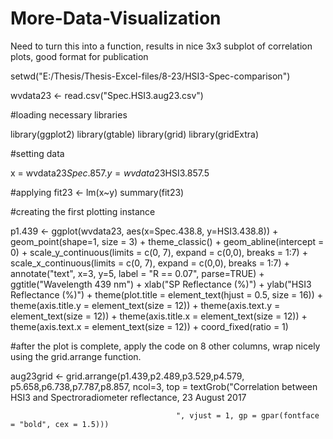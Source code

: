 # More-Data-Visualization
Need to turn this into a function, results in nice 3x3 subplot of correlation plots, good format for publication


setwd("E:/Thesis/Thesis-Excel-files/8-23/HSI3-Spec-comparison")


wvdata23 <- read.csv("Spec.HSI3.aug23.csv")

#loading necessary libraries

library(ggplot2)
library(gtable)
library(grid)
library(gridExtra)


#setting data 

x = wvdata23$Spec.857.
y = wvdata23$HSI3.857.5

#applying 
fit23 <- lm(x~y)
summary(fit23)

#creating the first plotting instance

p1.439 <- ggplot(wvdata23, aes(x=Spec.438.8, y=HSI3.438.8)) + 
  geom_point(shape=1, size = 3) +
  theme_classic() +
  geom_abline(intercept = 0) +
  scale_y_continuous(limits = c(0, 7), expand = c(0,0), breaks = 1:7) +
  scale_x_continuous(limits = c(0, 7), expand = c(0,0), breaks = 1:7) +
  annotate("text", x=3, y=5, label = "R == 0.07", parse=TRUE) +
  ggtitle("Wavelength 439 nm") +
  xlab("SP Reflectance (%)") + 
  ylab("HSI3 Reflectance (%)") +
  theme(plot.title = element_text(hjust = 0.5, size = 16)) +
  theme(axis.title.y = element_text(size = 12)) +
  theme(axis.text.y = element_text(size = 12)) +
  theme(axis.title.x = element_text(size = 12)) +
  theme(axis.text.x = element_text(size = 12)) +
  coord_fixed(ratio = 1)


#after the plot is complete, apply the code on 8 other columns, wrap nicely using the grid.arrange function. 

aug23grid <- grid.arrange(p1.439,p2.489,p3.529,p4.579, p5.658,p6.738,p7.787,p8.857, ncol=3, 
                          top = textGrob("Correlation between HSI3 and Spectroradiometer reflectance, 23 August 2017
                                         
                                         ", vjust = 1, gp = gpar(fontface = "bold", cex = 1.5)))

